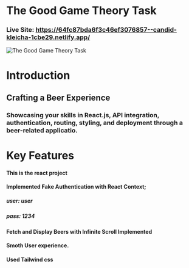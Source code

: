 # The Good Game Theory Task
### Live Site: https://64fc87bda6f3c46ef3076857--candid-kleicha-1cbe29.netlify.app/

![The Good Game Theory Task](https://i.ibb.co/VBzHntP/Screenshot-65.png)

# Introduction
## Crafting a Beer Experience
### Showcasing your skills in React.js, API integration, authentication, routing, styling, and deployment through a beer-related applicatio.



# Key Features

#### This is the react project
#### ﻿Implemented Fake Authentication with React Context;
##### user: user
##### pass: 1234
#### Fetch and Display Beers with Infinite Scroll Implemented
#### Smoth User experience.
#### Used Tailwind css

